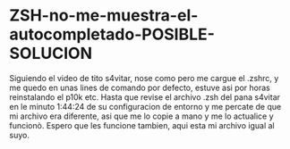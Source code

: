 # ZSH-no-me-muestra-el-autocompletado-POSIBLE-SOLUCION
Siguiendo el video de tito s4vitar, nose como pero me cargue el .zshrc, y me quedo en unas lines de comando por defecto, estuve asi por horas reinstalando el p10k etc. Hasta que revise el archivo .zsh del pana s4vitar en le minuto 1:44:24 de su configuracion de entorno y me percate de que mi archivo era diferente, asi que me lo copie a mano y me lo actualice y funcionò. Espero que les funcione tambien, aqui esta mi archivo igual al suyo.
